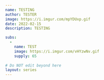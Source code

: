```yaml
---
name: TESTING
author: TESTER
image: https://i.imgur.com/mpYDUxp.gif
date: 2022-02-15
description: TESTING

subs: 
  -
    name: TEST
    image: https://i.imgur.com/vHYzwNv.gif
    supply: 65
    
# Do NOT edit beyond here
layout: series
---
```

